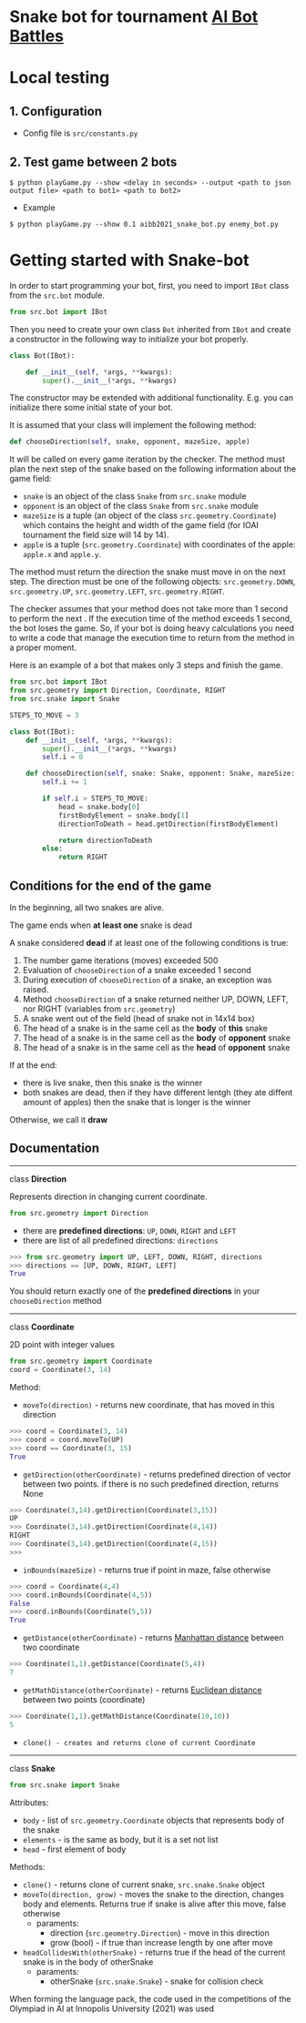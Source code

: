 Snake bot for tournament [AI Bot Battles](http://aicup.mf.grsu.by)
====

# Local testing 

## 1. Configuration

+ Config file is `src/constants.py`

## 2. Test game between 2 bots
```console
$ python playGame.py --show <delay in seconds> --output <path to json output file> <path to bot1> <path to bot2> 
```
+ Example 
```console
$ python playGame.py --show 0.1 aibb2021_snake_bot.py enemy_bot.py
```

# Getting started with Snake-bot

In order to start programming your bot, first, you need to import `IBot` class from the `src.bot` module.

```python
from src.bot import IBot
```

Then you need to create your own class `Bot` inherited from `IBot` and create a constructor in the following way to initialize your bot properly.

```python
class Bot(IBot):

    def __init__(self, *args, **kwargs):
        super().__init__(*args, **kwargs)
```

The constructor may be extended with additional functionality. E.g. you can initialize there some initial state of your bot.

It is assumed that your class will implement the following method:

```python
def chooseDirection(self, snake, opponent, mazeSize, apple)
```

It will be called on every game iteration by the checker. The method must plan the next step of the snake based on the following information about the game field:

  * `snake` is an object of the class `Snake` from `src.snake` module
  * `opponent` is an object of the class `Snake` from `src.snake` module
  * `mazeSize` is a tuple (an object of the class `src.geometry.Coordinate`) which contains the height and width of the game field (for IOAI tournament the field size will 14 by 14).
  * `apple` is a tuple (`src.geometry.Coordinate`) with coordinates of the apple: `apple.x` and `apple.y`.

The method must return the direction the snake must move in on the next step. The direction must be one of the following objects: `src.geometry.DOWN`, `src.geometry.UP`, `src.geometry.LEFT`, `src.geometry.RIGHT`.

The checker assumes that your method does not take more than 1 second to perform the next . If the execution time of the method exceeds 1 second, the bot loses the game. So, if your bot is doing heavy calculations you need to write a code that manage the execution time to return from the method in a proper moment.

Here is an example of a bot that makes only 3 steps and finish the game.

```python
from src.bot import IBot
from src.geometry import Direction, Coordinate, RIGHT
from src.snake import Snake

STEPS_TO_MOVE = 3

class Bot(IBot):
    def __init__(self, *args, **kwargs):
        super().__init__(*args, **kwargs)
        self.i = 0

    def chooseDirection(self, snake: Snake, opponent: Snake, mazeSize: Coordinate, apple: Coordinate) -> Direction:
        self.i += 1

        if self.i > STEPS_TO_MOVE:
            head = snake.body[0]
            firstBodyElement = snake.body[1]
            directionToDeath = head.getDirection(firstBodyElement)

            return directionToDeath
        else:
            return RIGHT
```

## Conditions for the end of the game

In the beginning, all two snakes are alive.

The game ends when **at least one** snake is dead

A snake considered **dead** if at least one of the following conditions is true:

1. The number game iterations (moves) exceeded 500
2. Evaluation of `chooseDirection` of a snake exceeded 1 second
3. During execution of `chooseDirection` of a snake, an exception was raised.
4. Method `chooseDirection` of a snake returned neither UP, DOWN, LEFT, nor RIGHT (variables from `src.geometry`)
5. A snake went out of the field (head of snake not in 14x14 box)
6. The head of a snake is in the same cell as the **body** of **this** snake
7. The head of a snake is in the same cell as the **body** of **opponent** snake
8. The head of a snake is in the same cell as the **head** of **opponent** snake

If at the end:
+ there is live snake, then this snake is the winner
+ both snakes are dead, then if they have different lentgh (they ate diffent amount of apples) then the snake that is longer is the winner

Otherwise, we call it **draw**

## Documentation

---
class **Direction**

Represents direction in changing current coordinate.

```python
from src.geometry import Direction
```

+ there are **predefined directions**: `UP`, `DOWN`, `RIGHT` and `LEFT`
+ there are list of all predefined directions: `directions`

```python
>>> from src.geometry import UP, LEFT, DOWN, RIGHT, directions
>>> directions == [UP, DOWN, RIGHT, LEFT]
True
```

You should return exactly one of the **predefined directions** in your `chooseDirection` method

---
class **Coordinate**

2D point with integer values

```python
from src.geometry import Coordinate
coord = Coordinate(3, 14)
```

Method:
    
* `moveTo(direction)` - returns new coordinate, that has moved in this direction
```python 
>>> coord = Coordinate(3, 14)
>>> coord = coord.moveTo(UP)
>>> coord == Coordinate(3, 15)
True
```

* `getDirection(otherCoordinate)` - returns predefined direction of vector between two points. if there is no such predefined direction, returns None
```python 
>>> Coordinate(3,14).getDirection(Coordinate(3,15))
UP
>>> Coordinate(3,14).getDirection(Coordinate(4,14))
RIGHT
>>> Coordinate(3,14).getDirection(Coordinate(4,15))
>>> 
```

* `inBounds(mazeSize)` - returns true if point in maze, false otherwise

```python 
>>> coord = Coordinate(4,4)
>>> coord.inBounds(Coordinate(4,5))
False
>>> coord.inBounds(Coordinate(5,5))
True
```

* `getDistance(otherCoordinate)` - returns [Manhattan distance](https://computervision.fandom.com/wiki/Manhattan_distance) between two coordinate
```python 
>>> Coordinate(1,1).getDistance(Coordinate(5,4))
7
```
* `getMathDistance(otherCoordinate)` - returns [Euclidean distance](https://en.wikipedia.org/wiki/Euclidean_distance) between two points (coordinate)
```python
>>> Coordinate(1,1).getMathDistance(Coordinate(10,10))
5
```
* `clone() - creates and returns clone of current Coordinate`
---
class **Snake**

```python
from src.snake import Snake
```

    
Attributes:

* `body` - list of `src.geometry.Coordinate` objects that represents body of the snake
* `elements` - is the same as body, but it is a set not list
* `head` - first element of body

Methods:

* `clone()` - returns clone of current snake, `src.snake.Snake` object
* `moveTo(direction, grow)` - moves the snake to the direction, changes body and elements. Returns true if snake is alive after this move, false otherwise
    * paraments:
        * direction (`src.geometry.Direction`) - move in this direction
        * grow (bool) - if true than increase length by one after move
* `headCollidesWith(otherSnake)` - returns true if the head of the current snake is in the body of otherSnake 
    * paraments:
        * otherSnake (`src.snake.Snake`) - snake for collision check

When forming the language pack, the code used in the competitions of the Olympiad in AI at Innopolis University (2021) was used
